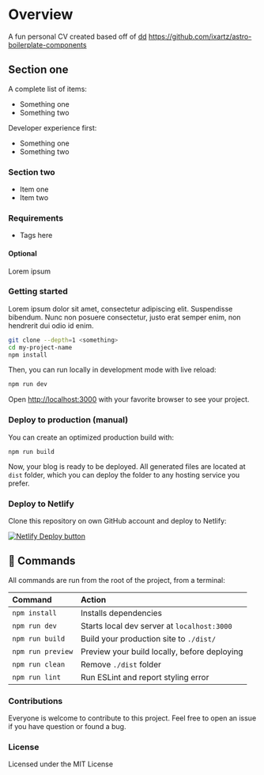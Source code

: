 # Overview

A fun personal CV created based off of [dd](http://localhost:3000) https://github.com/ixartz/astro-boilerplate-components 

## Section one

A complete list of items:

- Something one
- Something two

Developer experience first:

- Something one
- Something two

### Section two

- Item one
- Item two

### Requirements

- Tags here

#### Optional

Lorem ipsum

### Getting started

Lorem ipsum dolor sit amet, consectetur adipiscing elit. Suspendisse bibendum. Nunc non posuere consectetur, justo erat semper enim, non hendrerit dui odio id enim.

``` bash
git clone --depth=1 <something>
cd my-project-name
npm install
```

Then, you can run locally in development mode with live reload:

``` bash
npm run dev
```

Open [http://localhost:3000](http://localhost:3000) with your favorite browser
to see your project.

### Deploy to production (manual)

You can create an optimized production build with:

```shell
npm run build
```

Now, your blog is ready to be deployed. All generated files are located at
`dist` folder, which you can deploy the folder to any hosting service you
prefer.

### Deploy to Netlify

Clone this repository on own GitHub account and deploy to Netlify:

[![Netlify Deploy button](https://www.netlify.com/img/deploy/button.svg)](https://app.netlify.com/start/deploy?repository=https://github.com/ixartz/Astro-boilerplate)

## 🧞 Commands

All commands are run from the root of the project, from a terminal:

| Command           | Action                                       |
|:----------------  |:-------------------------------------------- |
| `npm install`     | Installs dependencies                        |
| `npm run dev`     | Starts local dev server at `localhost:3000`  |
| `npm run build`   | Build your production site to `./dist/`      |
| `npm run preview` | Preview your build locally, before deploying |
| `npm run clean`   | Remove `./dist` folder                       |
| `npm run lint`    | Run ESLint and report styling error          |

### Contributions

Everyone is welcome to contribute to this project.
Feel free to open an issue if you have question or found a bug.

### License

Licensed under the MIT License
